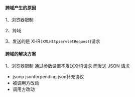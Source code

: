 

#### 跨域产生的原因

1、浏览器限制

2、跨域

3、发送的是 XHR`(XMLHttpservletRequest`)请求

#### 跨域的解决方案

1、浏览器限制   通过参数设置不发送XHR请求  而发送 JSON 请求

- jsonp jsonforpending json补充协议
- 被调用方改动 
- 调用方改动